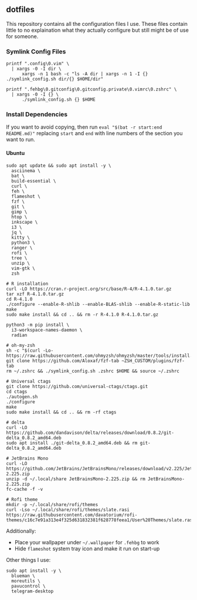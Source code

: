 ## dotfiles

This repository contains all the configuration files I use. These files contain
little to no explaination what they actually configure but still might be of use
for someone.


### Symlink Config Files
```
printf ".config\0.vim" \
  | xargs -0 -I dir \
      xargs -n 1 bash -c "ls -A dir | xargs -n 1 -I {} ./symlink_config.sh dir/{} $HOME/dir"

printf ".fehbg\0.gitconfig\0.gitconfig.private\0.vimrc\0.zshrc" \
  | xargs -0 -I {} \
      ./symlink_config.sh {} $HOME
```

### Install Dependencies
If you want to avoid copying, then run `eval "$(bat -r start:end README.md)"`
replacing `start` and `end` with line numbers of the section you want to run.

#### Ubuntu
```
sudo apt update && sudo apt install -y \
  asciinema \
  bat \
  build-essential \
  curl \
  feh \
  flameshot \
  fzf \
  git \
  gimp \
  htop \
  inkscape \
  i3 \
  jq \
  kitty \
  python3 \
  ranger \
  rofi \
  tree \
  unzip \
  vim-gtk \
  zsh

# R installation
curl -LO https://cran.r-project.org/src/base/R-4/R-4.1.0.tar.gz
tar xzf R-4.1.0.tar.gz
cd R-4.1.0
./configure --enable-R-shlib --enable-BLAS-shlib --enable-R-static-lib
make
sudo make install && cd .. && rm -r R-4.1.0 R-4.1.0.tar.gz

python3 -m pip install \
  i3-workspace-names-daemon \
  radian

# oh-my-zsh
sh -c "$(curl -Lo- https://raw.githubusercontent.com/ohmyzsh/ohmyzsh/master/tools/install.sh)"
git clone https://github.com/Aloxaf/fzf-tab ~ZSH_CUSTOM/plugins/fzf-tab
rm ~/.zshrc && ./symlink_config.sh .zshrc $HOME && source ~/.zshrc

# Universal ctags
git clone https://github.com/universal-ctags/ctags.git
cd ctags
./autogen.sh
./configure
make
sudo make install && cd .. && rm -rf ctags

# delta
curl -LO https://github.com/dandavison/delta/releases/download/0.8.2/git-delta_0.8.2_amd64.deb
sudo apt install ./git-delta_0.8.2_amd64.deb && rm git-delta_0.8.2_amd64.deb

# JetBrains Mono
curl -LO https://github.com/JetBrains/JetBrainsMono/releases/download/v2.225/JetBrainsMono-2.225.zip
unzip -d ~/.local/share JetBrainsMono-2.225.zip && rm JetBrainsMono-2.225.zip
fc-cache -f -v

# Rofi theme
mkdir -p ~/.local/share/rofi/themes
curl -Lso ~/.local/share/rofi/themes/slate.rasi https://raw.githubusercontent.com/davatorium/rofi-themes/c16c7e91a313e4f325d631832381f628778feea1/User%20Themes/slate.rasi
```

Additionally:
* Place your wallpaper under `~/.wallpaper` for `.fehbg` to work
* Hide `flameshot` system tray icon and make it run on start-up

Other things I use:
```
sudo apt install -y \
  blueman \
  moreutils \
  pavucontrol \
  telegram-desktop
```
